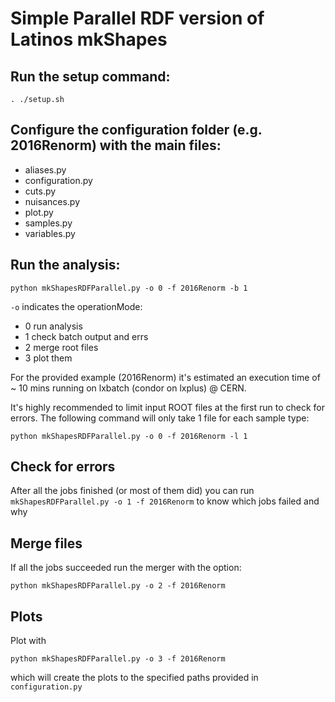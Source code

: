 # Simple Parallel RDF version of Latinos mkShapes

## Run the setup command:
```
. ./setup.sh
```

## Configure the configuration folder (e.g. 2016Renorm) with the main files:
- aliases.py
- configuration.py
- cuts.py
- nuisances.py
- plot.py
- samples.py
- variables.py

## Run the analysis:
```
python mkShapesRDFParallel.py -o 0 -f 2016Renorm -b 1
```
`-o` indicates the operationMode:
- 0 run analysis
- 1 check batch output and errs
- 2 merge root files
- 3 plot them

For the provided example (2016Renorm) it's estimated an execution time of ~ 10 mins running on lxbatch (condor on lxplus) @ CERN.


It's highly recommended to limit input ROOT files at the first run to check for errors. The following command will only take 1 file for each sample type:
```
python mkShapesRDFParallel.py -o 0 -f 2016Renorm -l 1
```

## Check for errors
After all the jobs finished (or most of them did) you can run `mkShapesRDFParallel.py -o 1 -f 2016Renorm` to know which jobs failed and why

## Merge files
If all the jobs succeeded run the merger with the option: 
```
python mkShapesRDFParallel.py -o 2 -f 2016Renorm
```

## Plots
Plot with 
```
python mkShapesRDFParallel.py -o 3 -f 2016Renorm
```
which will create the plots to the specified paths provided in `configuration.py` 

